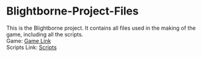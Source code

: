 # Blightborne-Project-Files

This is the Blightborne project. It contains all files used in the making of the game, including all the scripts.</br>
Game: [Game Link](https://www.kongregate.com/games/soetsutakiwasa/blightborne)</br>
Scripts Link: [Scripts](https://github.com/Hir-o/Blightborne-Project-Files/tree/master/Assets/Scripts)

